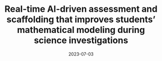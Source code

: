 ---
title: "Real-time AI-driven assessment and scaffolding that improves students’ mathematical modeling during science investigations"
collection: publications
permalink: /publication/2023-AIED
date: 2023-07-03
venue: 'International Conference on Artificial Intelligence in Education'
paperurl: 'http://aadair3.github.io/files/papers/2023-AIED.pdf'
link: 'https://doi.org/10.1007/978-3-031-36272-9_17'
citation: 'Adair, A., Sao Pedro, M., Gobert, J., & Segan, E. (2023). Real-time AI-driven assessment and scaffolding that improves students’ mathematical modeling during science investigations. In N. Wang, G. Rebolledo-Mendez, N. Matsuda, O. C. Santos, & V. Dimitrova (Eds.), <i>International Conference on Artificial Intelligence in Education</i> (pp. 202-216). Springer, Cham.'
tags: [Peer-Reviewed Conference Proceedings]
---